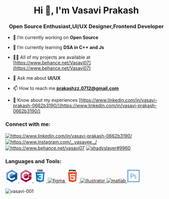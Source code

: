<h1 align="center">Hi 👋, I'm Vasavi Prakash</h1>
<h3 align="center">Open Source Enthusiast,UI/UX Designer,Frontend Developer</h3>

- 🔭 I’m currently working on **Open Source**

- 🌱 I’m currently learning **DSA in C++ and Js**

- 👨‍💻 All of my projects are available at [https://www.behance.net/Vasavi07](https://www.behance.net/Vasavi07)

- 💬 Ask me about **UI/UX**

- 📫 How to reach me **prakashzz.0712@gmail.com**

- 📄 Know about my experiences [https://www.linkedin.com/in/vasavi-prakash-0662b3190/](https://www.linkedin.com/in/vasavi-prakash-0662b3190/)

<h3 align="left">Connect with me:</h3>
<p align="left">
<a href="https://linkedin.com/in/https://www.linkedin.com/in/vasavi-prakash-0662b3190/" target="blank"><img align="center" src="https://raw.githubusercontent.com/rahuldkjain/github-profile-readme-generator/master/src/images/icons/Social/linked-in-alt.svg" alt="https://www.linkedin.com/in/vasavi-prakash-0662b3190/" height="30" width="40" /></a>
<a href="https://instagram.com/https://www.instagram.com/_.vasavee._/" target="blank"><img align="center" src="https://raw.githubusercontent.com/rahuldkjain/github-profile-readme-generator/master/src/images/icons/Social/instagram.svg" alt="https://www.instagram.com/_.vasavee._/" height="30" width="40" /></a>
<a href="https://www.behance.net/https://www.behance.net/vasavi07" target="blank"><img align="center" src="https://raw.githubusercontent.com/rahuldkjain/github-profile-readme-generator/master/src/images/icons/Social/behance.svg" alt="https://www.behance.net/vasavi07" height="30" width="40" /></a>
<a href="https://discord.gg/shadyslayer#9960" target="blank"><img align="center" src="https://raw.githubusercontent.com/rahuldkjain/github-profile-readme-generator/master/src/images/icons/Social/discord.svg" alt="shadyslayer#9960" height="30" width="40" /></a>
</p>

<h3 align="left">Languages and Tools:</h3>
<p align="left"> <a href="https://www.cprogramming.com/" target="_blank"> <img src="https://raw.githubusercontent.com/devicons/devicon/master/icons/c/c-original.svg" alt="c" width="40" height="40"/> </a> <a href="https://www.w3schools.com/cpp/" target="_blank"> <img src="https://raw.githubusercontent.com/devicons/devicon/master/icons/cplusplus/cplusplus-original.svg" alt="cplusplus" width="40" height="40"/> </a> <a href="https://www.w3schools.com/css/" target="_blank"> <img src="https://raw.githubusercontent.com/devicons/devicon/master/icons/css3/css3-original-wordmark.svg" alt="css3" width="40" height="40"/> </a> <a href="https://www.figma.com/" target="_blank"> <img src="https://www.vectorlogo.zone/logos/figma/figma-icon.svg" alt="figma" width="40" height="40"/> </a> <a href="https://www.w3.org/html/" target="_blank"> <img src="https://raw.githubusercontent.com/devicons/devicon/master/icons/html5/html5-original-wordmark.svg" alt="html5" width="40" height="40"/> </a> <a href="https://www.adobe.com/in/products/illustrator.html" target="_blank"> <img src="https://www.vectorlogo.zone/logos/adobe_illustrator/adobe_illustrator-icon.svg" alt="illustrator" width="40" height="40"/> </a> <a href="https://www.mathworks.com/" target="_blank"> <img src="https://upload.wikimedia.org/wikipedia/commons/2/21/Matlab_Logo.png" alt="matlab" width="40" height="40"/> </a> <a href="https://www.photoshop.com/en" target="_blank"> <img src="https://raw.githubusercontent.com/devicons/devicon/master/icons/photoshop/photoshop-line.svg" alt="photoshop" width="40" height="40"/> </a> </p>

<p><img align="center" src="https://github-readme-stats.vercel.app/api/top-langs?username=vasavi-001&show_icons=true&locale=en&layout=compact" alt="vasavi-001" /></p>
